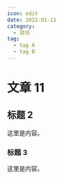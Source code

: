 ```yaml
---
icon: edit
date: 2022-01-11
category:
  - 资讯 
tag:
  - tag A
  - tag B
---
```


# 文章 11

## 标题 2

这里是内容。

### 标题 3

这里是内容。
